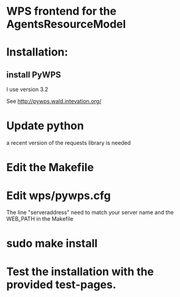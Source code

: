 WPS frontend for the AgentsResourceModel
========================================


# Installation:

## install PyWPS

   I use version 3.2

   See http://pywps.wald.intevation.org/

# Update python

   a recent version of the requests library is needed

# Edit the Makefile 

# Edit wps/pywps.cfg

   The line "serveraddress" need to match your server name and the WEB_PATH in the Makefile

# sudo make install

# Test the installation with the provided test-pages.






